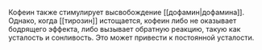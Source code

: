Кофеин также стимулирует высвобождение [[дофамин|дофамина]]. Однако, когда [[тирозин]] истощается, кофеин либо не оказывает бодрящего эффекта, либо вызывает обратную реакцию, такую как усталость и сонливость. Это может привести к постоянной усталости.
